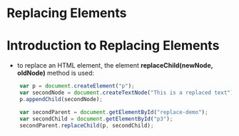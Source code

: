 # Replacing Elements

# Introduction to Replacing Elements
* to replace an HTML element, the element __replaceChild(newNode, oldNode)__ method is used:
```js
    var p = document.createElement("p");
    var secondNode = document.createTextNode("This is a replaced text");
    p.appendChild(secondNode);

    var secondParent = document.getElementById("replace-demo");
    var secondChild = document.getElementById("p3");
    secondParent.replaceChild(p, secondChild);
```